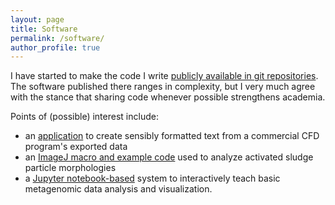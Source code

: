 ```yaml
---
layout: page
title: Software
permalink: /software/
author_profile: true
---
```


I have started to make the code I write [publicly available in git repositories](https://github.com/joeweaver). The software published there ranges in complexity, but I very much agree with the stance that sharing code whenever possible strengthens academia.

Points of (possible) interest include:

* an [application](https://github.com/joeweaver/tidysol) to create sensibly formatted text from a commercial CFD program's exported data
* an [ImageJ macro and example code](https://github.com/joeweaver/SParMorIA-Sludge-Particle-Morphological-Image-Analysis) used to analyze activated sludge particle morphologies
* a [Jupyter notebook-based](https://github.com/joeweaver/get_to_know_phyloseq) system to interactively teach basic metagenomic data analysis and visualization.
